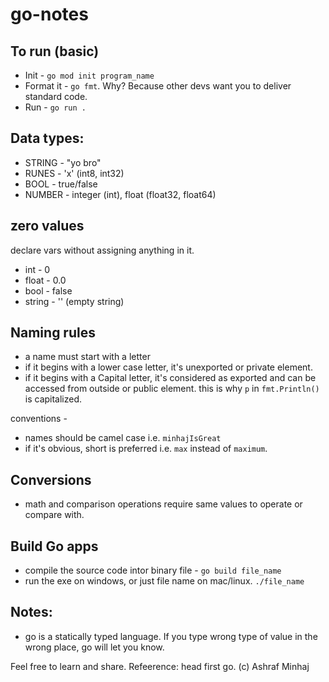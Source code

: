 # go-notes
 
## To run (basic)
 * Init - `go mod init program_name`
 * Format it - `go fmt`. Why? Because other devs want you to deliver standard code.
 * Run  - `go run .`

## Data types:
 * STRING - "yo bro"
 * RUNES - 'x' (int8, int32)
 * BOOL - true/false
 * NUMBER - integer (int), float (float32, float64)

## zero values
 declare vars without assigning anything in it.
 * int - 0
 * float - 0.0
 * bool - false
 * string - '' (empty string)

## Naming rules
 * a name must start with a letter
 * if it begins with a lower case letter, it's unexported or private element.
 * if it begins with a Capital letter, it's considered as exported and can be accessed from outside or public element.
   this is why `p` in `fmt.Println()` is capitalized.

conventions - 
 * names should be camel case i.e. `minhajIsGreat`
 * if it's obvious, short is preferred i.e. `max` instead of `maximum`.

## Conversions
 * math and comparison operations require same values to operate or compare with.

## Build Go apps
 * compile the source code intor binary file - `go build file_name`
 * run the exe on windows, or just file name on mac/linux. `./file_name`

## Notes:
 * go is a statically typed language. If you type wrong type of value in the wrong place, go will let you know.



Feel free to learn and share.
Refeerence: head first go.
(c) Ashraf Minhaj